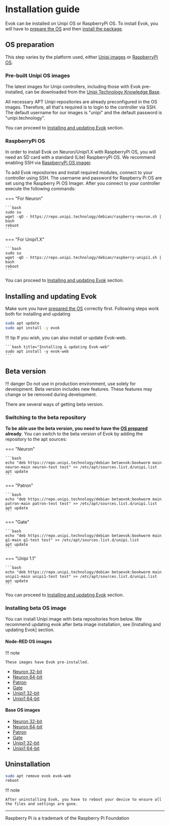 # Installation guide

Evok can be installed on Unipi OS or RaspberryPi OS.
To install Evok, you will have to [prepare the OS](#OS-preparation) and then [install the package](#installing-and-updating-evok).

## OS preparation

This step varies by the platform used, either [Unipi images](#pre-built-unipi-os-images) or [RaspberryPi OS](#raspberrypi-os).

### Pre-built Unipi OS images

The latest images for Unipi controllers, including those with Evok pre-installed, can be downloaded from the [Unipi Technology Knowledge Base](https://kb.unipi.technology/os-images).

All necessary APT Unipi repositories are already preconfigured in the OS images. Therefore, all that's required is to login to the controller via SSH. The default username for our images is "unipi" and the default password is "unipi.technology".

You can proceed to [Installing and updating Evok](#installing-and-updating-evok) section.

### RaspberryPi OS

In order to install Evok on Neuron/Unipi1.X with RaspberryPi OS, you will need an SD card with a standard (Lite) RaspberryPi OS. We recommend enabling SSH via [RaspberryPi OS imager](https://www.raspberrypi.com/software/).

To add Evok repositories and install required modules, connect to your controller using SSH. The username and password for Raspberry Pi OS are set using the Raspberry Pi OS Imager. After you connect to your controller execute the following commands:

=== "For Neuron"

    ```bash
    sudo su
    wget -qO - https://repo.unipi.technology/debian/raspberry-neuron.sh | bash
    reboot
    ```

=== "For Unipi1.X"

    ```bash
    sudo su
    wget -qO - https://repo.unipi.technology/debian/raspberry-unipi1.sh | bash
    reboot
    ```

You can proceed to [Installing and updating Evok](#installing-and-updating-evok) section.

## Installing and updating Evok

Make sure you have [prepared the OS](#OS-preparation) correctly first. Following steps work both for installing and updating

```bash title="Installing & updating Evok"
sudo apt update
sudo apt install -y evok
```

!!! tip
    If you wish, you can also install or update Evok-web.

    ```bash title="Installing & updating Evok-web"
    sudo apt install -y evok-web
    ```

## Beta version

!!! danger
    Do not use in production environment, use solely for development.
    Beta version includes new features.
    These features may change or be removed during development.

There are several ways of getting beta version.

### Switching to the beta repository

**To be able use the beta version, you need to have the [OS prepared](#OS-preparation) already**. You can switch to the beta version of Evok by adding the repository to the apt sources:

=== "Neuron"

    ```bash
    echo "deb https://repo.unipi.technology/debian betaevok:bookworm main neuron-main neuron-test test" >> /etc/apt/sources.list.d/unipi.list
    apt update
    ```

=== "Patron"

    ```bash
    echo "deb https://repo.unipi.technology/debian betaevok:bookworm main patron-main patron-test test" >> /etc/apt/sources.list.d/unipi.list
    apt update
    ```

=== "Gate"

    ```bash
    echo "deb https://repo.unipi.technology/debian betaevok:bookworm main g1-main g1-test test" >> /etc/apt/sources.list.d/unipi.list
    apt update
    ```

=== "Unipi 1.1"

    ```bash
    echo "deb https://repo.unipi.technology/debian betaevok:bookworm main unipi1-main unipi1-test test" >> /etc/apt/sources.list.d/unipi.list
    apt update
    ```

You can proceed to [Installing and updating Evok](#installing-and-updating-evok) section.

### Installing beta OS image

You can install Unipi image with beta repositories from below.
We recommend updating evok after beta image installation, see [Installing and updating Evok] section.

#### Node-RED OS images

!!! note

    These images have Evok pre-installed.

- [Neuron 32-bit](https://kb.unipi.technology/files:software:os-images:neuron-node-red-hidden)
- [Neuron 64-bit](https://kb.unipi.technology/files:software:os-images:neuron64-node-red-hidden)
- [Patron](https://kb.unipi.technology/files:software:os-images:patron-node-red-hidden)
- [Gate](https://kb.unipi.technology/files:software:os-images:g1-node-red-hidden)
- [Unipi1 32-bit](https://kb.unipi.technology/files:software:os-images:unipi1-node-red-hidden)
- [Unipi1 64-bit](https://kb.unipi.technology/files:software:os-images:unipi1x64-node-red-hidden)
  
#### Base OS images

- [Neuron 32-bit](https://kb.unipi.technology/files:software:os-images:neuron-base-os-hidden)
- [Neuron 64-bit](https://kb.unipi.technology/files:software:os-images:neuron64-base-os-hidden)
- [Patron](https://kb.unipi.technology/files:software:os-images:patron-base-os-hidden)
- [Gate](https://kb.unipi.technology/files:software:os-images:g1-base-os-hidden)
- [Unipi1 32-bit](https://kb.unipi.technology/files:software:os-images:unipi1-base-os-hidden)
- [Unipi1 64-bit](https://kb.unipi.technology/files:software:os-images:unipi1x64-base-os-hidden)

## Uninstallation

```bash title="Uninstalling Evok"
sudo apt remove evok evok-web
reboot
```

!!! note

    After uninstalling Evok, you have to reboot your device to ensure all the files and settings are gone.

----

Raspberry Pi is a trademark of the Raspberry Pi Foundation
